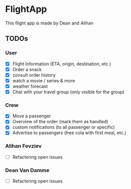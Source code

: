 # FlightApp
This flight app is made by Dean and Alihan
## TODOs

### User
- [X] Flight Information (ETA, origin, destination, etc.)
- [X] Order a snack
- [X] consult order history
- [x] watch a movie / series & more
- [X] weather forecast
- [x] Chat with your travel group (only visible for the group)

### Crew
- [X] Move a passenger
- [X] Overview of the order (mark them as handled)
- [X] custom notifications (to all passenger or specific)
- [X] Advertise to passengers (free cola with first meal, etc.)

### Alihan Fevziev
- [ ] Refactoring open issues

### Dean Van Damme
- [ ] Refactoring open issues
